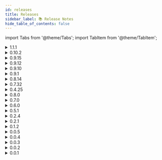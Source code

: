 ```yaml
---
id: releases
title: Releases
sidebar_label: 📚 Release Notes
hide_table_of_contents: false
---
```


import Tabs from '@theme/Tabs';
import TabItem from '@theme/TabItem';

<Tabs>

  <TabItem value="sdk" label="SDK" default>
    <details>
      <summary>1.1.1</summary>
      <p>
        <h3>🌟 Added</h3>
        <ul>
          <li>[Feature] Create Collection</li>
          <li>[Feature] Mint NFT using Collection ID instead of Contract</li>
        </ul>
      </p>
    </details>
    <details>
      <summary>0.10.2</summary>
      <p>
        <h3>🌟 Added</h3>
        <ul>
          <li>[Feature] Add Utility</li>
          <li>[Feature] Mint NFT and Add Utility</li>
        </ul>
      </p>
    </details>
    <details>
      <summary>0.9.15</summary>
      <p>
        <h3>🌟 Added</h3>
        <ul>
          <li>[Feature] Sepolia Testnet Support.</li>
          <li>[Feature] Omni Testnet Support.</li>
        </ul>
      </p>
    </details>
    <details>
      <summary>0.9.12</summary>
      <p>
        <h3>🌟 Added</h3>
        <ul>
          <li>[Feature] Upload file and get metadata object using Web3Storage Module</li>
        </ul>
      </p>
    </details>
    <details>
      <summary>0.9.10</summary>
      <p>
        <h3>🌟 Added</h3>
        <ul>
          <li>[Feature] ERC721 Mint For</li>
          <li>[Feature] ERC721 Serialised Batch Mint</li>
          <li>[Feature] Default Contract for each network and standard.</li>
        </ul>
        <h3>⑃ Changed</h3>
        <ul>
          <li>Error Return in Mint and Transfer methods.</li>
          <li>Single owner of NFT.</li>
        </ul>
        <h3>🛡️ Security</h3>
        <ul>
          <li>Check for token owner limited access to their own token.</li>
        </ul>
      </p>
    </details>
    <details>
      <summary>0.9.1</summary>
      <p>
        <h3>🌟 Added</h3>
        <ul>
          <li>[Feature] ERC721 List, Unlist and Buy</li>
          <li>[Feature] ERC1155 List, Unlist and Buy.</li>
        </ul>
        <h3>🛠️ Fixed</h3>
        <ul>
          <li>[Feature] User NFT fetching bug.</li>
        </ul>
      </p>
    </details>
    <details>
      <summary>0.8.14</summary>
      <p>
        <h3>🌟 Added</h3>
        <ul>
          <li>[Feature] ERC1155 Mint and Transfer.</li>
        </ul>
        <h3>🛠️ Fixed</h3>
        <ul>
          <li>[Feature] Mint and Transfer on Mainnet had tokenId generating bug.</li>
        </ul>
      </p>
    </details>
    <details>
      <summary>0.7.32</summary>
      <p>
        <h3>🌟 Added</h3>
        <ul>
          <li>[Feature] Better in-built Docs support. Moved to TypeScript.</li>
          <li>[Feature] Polygon Mainnet Support.</li>
          <li>[Feature] Mint NFT.</li>
          <li>[Feature] Project based NFT Explore.</li>
        </ul>
        <h3>🗑️ Removed</h3>
        <ul>
          <li>[Feature] Custodial NFT Minting.</li>
        </ul>
      </p>
    </details>
    <details>
      <summary>0.4.25</summary>
      <p>
        <h3>🌟 Added</h3>
        <ul>
          <li>[Feature] Allocate pre-minted NFTs to users by email or twitter handle.</li>
          <li>[Feature] Custodial NFT Minting.</li>
          <li>[Feature] Token Gating Access Check.</li>
          <li>[Feature] DripVerse uptime check.</li>
        </ul>
      </p>
    </details>
  </TabItem>

  <TabItem value="platform" label="Platform">
    <details>
      <summary>0.8.0</summary>
      <p>
        <h3>🌟 Added</h3>
        <ul>
          <li>[Feature] Sepolia Testnet Support.</li>
          <li>[Feature] Omni Testnet Support.</li>
        </ul>
      </p>
      <p>
        <h3>🛠️ Fixed</h3>
        <ul>
          <li>Network access and icon fix.</li>
        </ul>
      </p>
      <p>
        <h3>🗑️ Removed</h3>
        <ul>
          <li>Open to all wallet types. Waitlist is now removed.</li>
        </ul>
      </p>
    </details>
    <details>
      <summary>0.7.0</summary>
      <p>
        <h3>🌟 Added</h3>
        <ul>
          <li>[Feature] ERC1155 Support.</li>
          <li>Google Login using Arcana</li>
          <li>Utility Page</li>
          <li>Enhanced Project Page</li>
          <li>Utility Explore Page</li>
          <li>Project Explore Page</li>
          <li>Activities Section on NFT</li>
        </ul>
      </p>
      <p>
        <h3>🛠️ Fixed</h3>
        <ul>
          <li>Mainnet mint and transfer started creating issues after enabling multiple networks across testnet and mainnet.</li>
        </ul>
      </p>
      <p>
        <h3>⑃ Changed</h3>
        <ul>
          <li>Now, DripVerse Platform uses DripVerse SDK as well.</li>
        </ul>
      </p>
    </details>
    <details>
      <summary>0.6.0</summary>
      <p>
        <h3>🌟 Added</h3>
        <ul>
          <li>[Feature] NFT Pass Utility Added.</li>
        </ul>
      </p>
      <p>
        <h3>🛠️ Fixed</h3>
        <ul>
          <li>Mobile Metamask Login now working.</li>
        </ul>
      </p>
      <p>
        <h3>⑃ Changed</h3>
        <ul>
          <li>Now, both Testnet and Mainnet Networks will be accessible on DripVerse Platform.</li>
        </ul>
      </p>
    </details>
    <details>
      <summary>0.5.1</summary>
      <p>
        <h3>🌟 Added</h3>
        <ul>
          <li>[Feature] Polygon Mumbai Testnet and Mainnet Support.</li>
          <li>[Feature] Create DripVerse Protocol Account.</li>
          <li>[Feature] Metamask Browser Wallet Support.</li>
          <li>[Feature] Unstoppable Domains Support.</li>
          <li>[Feature] NFT Mint.</li>
          <li>[Feature] NFT Transfer.</li>
          <li>[Feature] NFT Add Utility.</li>
          <li>[Feature] NFT Configure Project Key.</li>
          <li>[Feature] Verify your Twitter Account.</li>
          <li>[Feature] Claim NFT minted allocated to your account via address or twitter handle.</li>
        </ul>
      </p>
    </details>
  </TabItem>

  <TabItem value="cli" label="CLI">
    <details>
      <summary>0.2.4</summary>
      <p>
        <h3>🌟 Added</h3>
        <ul>
          <li>[Feature] Deploy Static single and multi-page website to IPFS.</li>
        </ul>
      </p>
    </details>
    <details>
      <summary>0.2.1</summary>
      <p>
        <h3>🌟 Added</h3>
        <ul>
          <li>[Feature] Upload single asset to IPFS using Spheron Network.</li>
        </ul>
      </p>
      <p>
        <h3>⑃ Changed</h3>
        <ul>
          <li>Error Handling on missing config.</li>
        </ul>
      </p>
    </details>
    <details>
      <summary>0.1.2</summary>
      <p>
        <h3>🌟 Added</h3>
        <ul>
          <li>[Feature] NFT Mint for single asset.</li>
          <li>[Feature] NFT Mint for entire directory.</li>
          <li>[Feature] Upload single asset to IPFS.</li>
          <li>[Feature] Upload all assets in a directory to IPFS.</li>
          <li>[Feature] Supports Polygon Testnet and Mainnet via Alchemy.</li>
        </ul>
      </p>
    </details>
  </TabItem>

  <TabItem value="wallet" label="Wallet">
    <details>
      <summary>0.0.5</summary>
      <p>
        <h3>🌟 Added</h3>
        <ul>
          <li>[Feature] Polygon Mainnet Support.</li>
        </ul>
      </p>
    </details>
    <details>
      <summary>0.0.4</summary>
      <p>
        <h3>🌟 Added</h3>
        <ul>
          <li>[Feature] Enabled for production.</li>
        </ul>
      </p>
    </details>
    <details>
      <summary>0.0.3</summary>
      <p>
        <h3>🌟 Added</h3>
        <ul>
          <li>[Feature] New Logo.</li>
          <li>[Feature] Login to DApps supported.</li>
        </ul>
      </p>
    </details>
    <details>
      <summary>0.0.2</summary>
      <p>
        <h3>🌟 Added</h3>
        <ul>
          <li>[Feature] Import account with seed and private key.</li>
          <li>[Feature] Time lock customisable.</li>
        </ul>
      </p>
      <p>
        <h3>⑃ Changed</h3>
        <ul>
          <li>Possible fix for disappearing accounts bug.</li>
        </ul>
      </p>
    </details>
    <details>
      <summary>0.0.1</summary>
      <p>
        <h3>🌟 Added</h3>
        <ul>
          <li>[Feature] Polygon Testnet Support.</li>
          <li>[Feature] Supported only on Alpha.</li>
          <li>[Feature] Create user accounts with seed generation.</li>
          <li>[Feature] Live Price Update for Polygon Testnet via coinmarketcap api.</li>
        </ul>
      </p>
    </details>
  </TabItem>

</Tabs>
